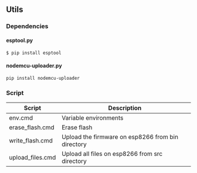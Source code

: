 ## Utils

### Dependencies

#### esptool.py

```
$ pip install esptool
```

#### nodemcu-uploader.py

```
pip install nodemcu-uploader
```

### Script

Script | Description
------------ | -------------
env.cmd | Variable environments
erase_flash.cmd | Erase flash
write_flash.cmd | Upload the firmware on esp8266 from bin directory
upload_files.cmd | Upload all files on esp8266 from src directory
